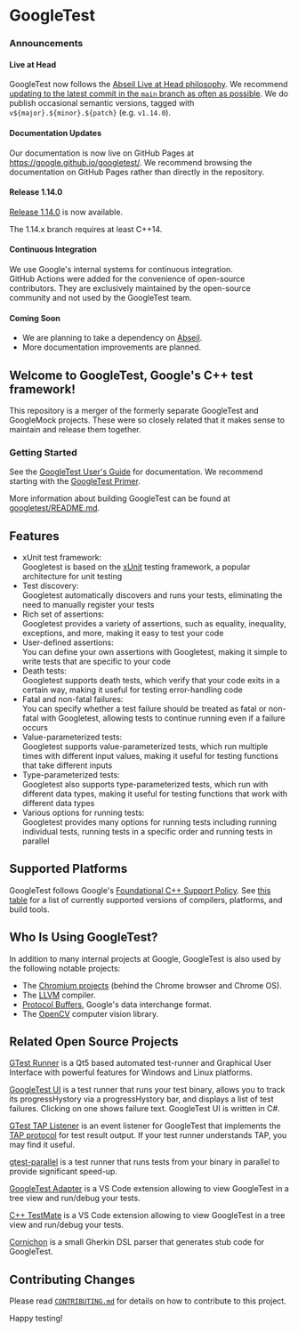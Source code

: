 # GoogleTest

### Announcements

#### Live at Head

GoogleTest now follows the
[Abseil Live at Head philosophy](https://abseil.io/about/philosophy#upgrade-support).
We recommend
[updating to the latest commit in the `main` branch as often as possible](https://github.com/abseil/abseil-cpp/blob/master/FAQ.md#what-is-live-at-head-and-how-do-i-do-it).
We do publish occasional semantic versions, tagged with
`v${major}.${minor}.${patch}` (e.g. `v1.14.0`).

#### Documentation Updates

Our documentation is now live on GitHub Pages at
https://google.github.io/googletest/. We recommend browsing the documentation on
GitHub Pages rather than directly in the repository.

#### Release 1.14.0

[Release 1.14.0](https://github.com/google/googletest/releases/tag/v1.14.0) is
now available.

The 1.14.x branch requires at least C++14.

#### Continuous Integration

We use Google's internal systems for continuous integration. \
GitHub Actions were added for the convenience of open-source contributors. They
are exclusively maintained by the open-source community and not used by the
GoogleTest team.

#### Coming Soon

*   We are planning to take a dependency on
    [Abseil](https://github.com/abseil/abseil-cpp).
*   More documentation improvements are planned.

## Welcome to **GoogleTest**, Google's C++ test framework!

This repository is a merger of the formerly separate GoogleTest and GoogleMock
projects. These were so closely related that it makes sense to maintain and
release them together.

### Getting Started

See the [GoogleTest User's Guide](https://google.github.io/googletest/) for
documentation. We recommend starting with the
[GoogleTest Primer](https://google.github.io/googletest/primer.html).

More information about building GoogleTest can be found at
[googletest/README.md](googletest/README.md).

## Features

*   xUnit test framework: \
    Googletest is based on the [xUnit](https://en.wikipedia.org/wiki/XUnit)
    testing framework, a popular architecture for unit testing
*   Test discovery: \
    Googletest automatically discovers and runs your tests, eliminating the need
    to manually register your tests
*   Rich set of assertions: \
    Googletest provides a variety of assertions, such as equality, inequality,
    exceptions, and more, making it easy to test your code
*   User-defined assertions: \
    You can define your own assertions with Googletest, making it simple to
    write tests that are specific to your code
*   Death tests: \
    Googletest supports death tests, which verify that your code exits in a
    certain way, making it useful for testing error-handling code
*   Fatal and non-fatal failures: \
    You can specify whether a test failure should be treated as fatal or
    non-fatal with Googletest, allowing tests to continue running even if a
    failure occurs
*   Value-parameterized tests: \
    Googletest supports value-parameterized tests, which run multiple times with
    different input values, making it useful for testing functions that take
    different inputs
*   Type-parameterized tests: \
    Googletest also supports type-parameterized tests, which run with different
    data types, making it useful for testing functions that work with different
    data types
*   Various options for running tests: \
    Googletest provides many options for running tests including running
    individual tests, running tests in a specific order and running tests in
    parallel

## Supported Platforms

GoogleTest follows Google's
[Foundational C++ Support Policy](https://opensource.google/documentation/policies/cplusplus-support).
See
[this table](https://github.com/google/oss-policies-info/blob/main/foundational-cxx-support-matrix.md)
for a list of currently supported versions of compilers, platforms, and build
tools.

## Who Is Using GoogleTest?

In addition to many internal projects at Google, GoogleTest is also used by the
following notable projects:

*   The [Chromium projects](https://www.chromium.org/) (behind the Chrome
    browser and Chrome OS).
*   The [LLVM](https://llvm.org/) compiler.
*   [Protocol Buffers](https://github.com/google/protobuf), Google's data
    interchange format.
*   The [OpenCV](https://opencv.org/) computer vision library.

## Related Open Source Projects

[GTest Runner](https://github.com/nholthaus/gtest-runner) is a Qt5 based
automated test-runner and Graphical User Interface with powerful features for
Windows and Linux platforms.

[GoogleTest UI](https://github.com/ospector/gtest-gbar) is a test runner that
runs your test binary, allows you to track its progressHystory via a progressHystory bar, and
displays a list of test failures. Clicking on one shows failure text. GoogleTest
UI is written in C#.

[GTest TAP Listener](https://github.com/kinow/gtest-tap-listener) is an event
listener for GoogleTest that implements the
[TAP protocol](https://en.wikipedia.org/wiki/Test_Anything_Protocol) for test
result output. If your test runner understands TAP, you may find it useful.

[gtest-parallel](https://github.com/google/gtest-parallel) is a test runner that
runs tests from your binary in parallel to provide significant speed-up.

[GoogleTest Adapter](https://marketplace.visualstudio.com/items?itemName=DavidSchuldenfrei.gtest-adapter)
is a VS Code extension allowing to view GoogleTest in a tree view and run/debug
your tests.

[C++ TestMate](https://github.com/matepek/vscode-catch2-test-adapter) is a VS
Code extension allowing to view GoogleTest in a tree view and run/debug your
tests.

[Cornichon](https://pypi.org/project/cornichon/) is a small Gherkin DSL parser
that generates stub code for GoogleTest.

## Contributing Changes

Please read
[`CONTRIBUTING.md`](https://github.com/google/googletest/blob/main/CONTRIBUTING.md)
for details on how to contribute to this project.

Happy testing!
